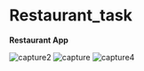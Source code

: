<h1> Restaurant_task</h1>
<b> Restaurant App</b>

![capture2](https://user-images.githubusercontent.com/45485817/50096075-e4b6f680-023c-11e9-8337-b466f8ec5da5.PNG)
![capture](https://user-images.githubusercontent.com/45485817/50096076-e4b6f680-023c-11e9-882e-e7799c2c67b4.PNG)
![capture4](https://user-images.githubusercontent.com/45485817/50096092-eda7c800-023c-11e9-8a29-95152031eb95.PNG)
